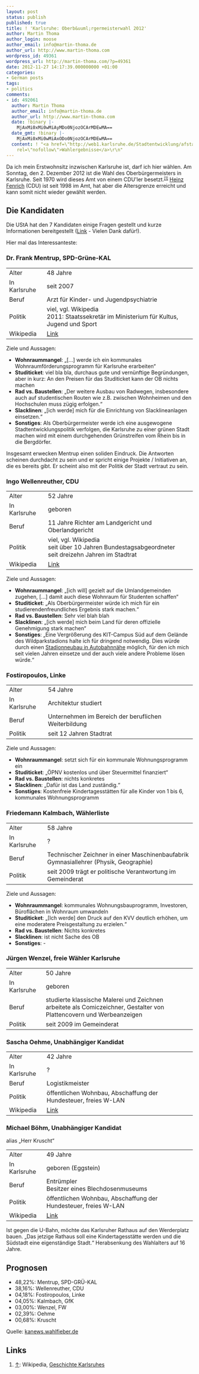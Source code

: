 ```yaml
---
layout: post
status: publish
published: true
title: ! 'Karlsruhe: Oberb&uuml;rgermeisterwahl 2012'
author: Martin Thoma
author_login: moose
author_email: info@martin-thoma.de
author_url: http://www.martin-thoma.com
wordpress_id: 49361
wordpress_url: http://martin-thoma.com/?p=49361
date: 2012-11-27 14:17:39.000000000 +01:00
categories:
- German posts
tags:
- politics
comments:
- id: 492061
  author: Martin Thoma
  author_email: info@martin-thoma.de
  author_url: http://www.martin-thoma.com
  date: !binary |-
    MjAxMi0xMi0wMiAyMDo0NjozOCArMDEwMA==
  date_gmt: !binary |-
    MjAxMi0xMi0wMiAxODo0NjozOCArMDEwMA==
  content: ! "<a href=\"http://web1.karlsruhe.de/Stadtentwicklung/afsta/Wahlen/Wahlabend-Netmodul/2012-ob/Ergebnisse/2012-ob-gesamt.php\"
    rel=\"nofollow\">Wahlergebnisse</a>\r\n"
---
```

Da ich mein Erstwohnsitz inzwischen Karlsruhe ist, darf ich hier w&auml;hlen. Am Sonntag, den 2. Dezember 2012 ist die Wahl des Oberb&uuml;rgermeisters in Karlsruhe. Seit 1970 wird dieses Amt von einem CDU'ler besetzt.<small><sup><a href="#ref1" name="anchor1">[1]</a></sup></small> <a href="http://de.wikipedia.org/wiki/Heinz_Fenrich">Heinz Fenrich</a> (CDU) ist seit 1998 im Amt, hat aber die Altersgrenze erreicht und kann somit nicht wieder gew&auml;hlt werden.

<h2>Die Kandidaten</h2>
Die UStA hat den 7 Kandidaten einige Fragen gestellt und kurze Informationen bereitgestellt (<a href="http://www.usta.de/wiki/buergermeisterwahl2012">Link</a> - Vielen Dank daf&uuml;r!). 

Hier mal das Interessanteste:

<h3>Dr. Frank Mentrup, SPD-Gr&uuml;ne-KAL</h3>
<table class="wikitable">
  <tr><td>Alter</td><td>48 Jahre</td></tr>
  <tr><td>In Karlsruhe</td><td>seit 2007</td></tr>
  <tr><td>Beruf</td><td>Arzt f&uuml;r Kinder- und Jugendpsychiatrie</td></tr>
  <tr><td>Politik</td><td>viel, vgl. Wikipedia<br/>2011: Staatssekret&auml;r im Ministerium f&uuml;r Kultus, Jugend und Sport</td></tr>
  <tr><td>Wikipedia</td><td><a href="http://de.wikipedia.org/wiki/Frank_Mentrup">Link</a></td></tr>
</table>

Ziele und Aussagen:
<ul>
  <li><strong>Wohnraummangel</strong>: &bdquo;[...] werde ich ein kommunales Wohnraumf&ouml;rderungsprogramm f&uuml;r Karlsruhe erarbeiten&ldquo;</li>
  <li><strong>Studiticket</strong>: viel bla bla, durchaus gute und vern&uuml;nftige Begr&uuml;ndungen, aber in kurz: An den Preisen f&uuml;r das Studiticket kann der OB nichts machen</li>
  <li><strong>Rad vs. Baustellen</strong>: &bdquo;Der weitere Ausbau von Radwegen, insbesondere auch auf studentischen Routen wie z.B. zwischen Wohnheimen und den Hochschulen muss z&uuml;gig erfolgen.&ldquo;</li>
  <li><strong>Slacklinen</strong>: &bdquo;[ich werde] mich f&uuml;r die Einrichtung von Slacklineanlagen einsetzen.&ldquo;</li>
  <li><strong>Sonstiges</strong>: Als Oberb&uuml;rgermeister werde ich eine ausgewogene Stadtentwicklungspolitik verfolgen, die Karlsruhe zu einer gr&uuml;nen Stadt machen wird mit einem durchgehenden Gr&uuml;nstreifen vom Rhein bis in die Bergd&ouml;rfer.</li>
</ul>

Insgesamt erwecken Mentrup einen soliden Eindruck. Die Antworten scheinen durchdacht zu sein und er spricht einige Projekte / Initiativen an, die es bereits gibt. Er scheint also mit der Politik der Stadt vertraut zu sein.

<h3>Ingo Wellenreuther, CDU</h3>
<table class="wikitable">
  <tr><td>Alter</td><td>52 Jahre</td></tr>
  <tr><td>In Karlsruhe</td><td>geboren</td></tr>
  <tr><td>Beruf</td><td>11 Jahre Richter am Landgericht und Oberlandgericht</td></tr>
  <tr><td>Politik</td><td>viel, vgl. Wikipedia<br/>seit &uuml;ber 10 Jahren Bundestagsabgeordneter<br/>seit dreizehn Jahren im Stadtrat</td></tr>
  <tr><td>Wikipedia</td><td><a href="http://de.wikipedia.org/wiki/Ingo_Wellenreuther">Link</a></td></tr>
</table>

Ziele und Aussagen:
<ul>
  <li><strong>Wohnraummangel</strong>: &bdquo;[ich will] gezielt auf die Umlandgemeinden zugehen, [...] damit auch diese Wohnraum f&uuml;r Studenten schaffen&ldquo;</li>
  <li><strong>Studiticket</strong>: &bdquo;Als Oberb&uuml;rgermeister w&uuml;rde ich mich f&uuml;r ein studierendenfreundliches Ergebnis stark machen.&ldquo;</li>
  <li><strong>Rad vs. Baustellen</strong>: Sehr viel blah blah</li>
  <li><strong>Slacklinen</strong>: &bdquo;[ich werde] mich beim Land f&uuml;r deren offizielle Genehmigung stark machen&ldquo;</li>
  <li><strong>Sonstiges</strong>: &bdquo;Eine Vergr&ouml;&szlig;erung des KIT-Campus S&uuml;d auf dem Gel&auml;nde des Wildparkstadions halte ich f&uuml;r dringend notwendig. Dies w&uuml;rde durch einen <u>Stadionneubau in Autobahnn&auml;he</u> m&ouml;glich, f&uuml;r den ich mich seit vielen Jahren einsetze und der auch viele andere Probleme l&ouml;sen w&uuml;rde.&ldquo;</li>
</ul>

<h3>Fostiropoulos, Linke</h3>
<table class="wikitable">
  <tr><td>Alter</td><td>54 Jahre</td></tr>
  <tr><td>In Karlsruhe</td><td>Architektur studiert</td></tr>
  <tr><td>Beruf</td><td>Unternehmen im Bereich der beruflichen Weiterbildung</td></tr>
  <tr><td>Politik</td><td>seit 12 Jahren Stadtrat</td></tr>
</table>

Ziele und Aussagen:
<ul>
  <li><strong>Wohnraummangel</strong>: setzt sich f&uuml;r ein kommunale Wohnungsprogramm ein</li>
  <li><strong>Studiticket</strong>: &bdquo;&Ouml;PNV kostenlos und &uuml;ber Steuermittel finanziert&ldquo;</li>
  <li><strong>Rad vs. Baustellen</strong>: nichts konkretes</li>
  <li><strong>Slacklinen</strong>: &bdquo;Daf&uuml;r ist das Land zust&auml;ndig.&ldquo;</li>
  <li><strong>Sonstiges</strong>: Kostenfreie Kindertagesst&auml;tten f&uuml;r alle Kinder von 1 bis 6, kommunales Wohnungsprogramm</li>
</ul>

<h3>Friedemann Kalmbach, W&auml;hlerliste</h3>
<table class="wikitable">
  <tr><td>Alter</td><td>58 Jahre</td></tr>
  <tr><td>In Karlsruhe</td><td>?</td></tr>
  <tr><td>Beruf</td><td>Technischer Zeichner in einer Maschinenbaufabrik<br/>Gymnasiallehrer (Physik, Geographie)</td></tr>
  <tr><td>Politik</td><td>seit 2009 tr&auml;gt er politische Verantwortung im Gemeinderat</td></tr>
</table>

Ziele und Aussagen:
<ul>
  <li><strong>Wohnraummangel</strong>: kommunales Wohnungsbauprogramm, Investoren, B&uuml;rofl&auml;chen in Wohnraum umwandeln</li>
  <li><strong>Studiticket</strong>: &bdquo;[Ich werde] den Druck auf den KVV deutlich erh&ouml;hen, um eine moderatere Preisgestaltung zu erzielen.&ldquo;</li>
  <li><strong>Rad vs. Baustellen</strong>: Nichts konkretes</li>
  <li><strong>Slacklinen</strong>: ist nicht Sache des OB</li>
  <li><strong>Sonstiges</strong>: -</li>
</ul>

<h3>J&uuml;rgen Wenzel, freie W&auml;hler Karlsruhe</h3>
<table class="wikitable">
  <tr><td>Alter</td><td>50 Jahre</td></tr>
  <tr><td>In Karlsruhe</td><td>geboren</td></tr>
  <tr><td>Beruf</td><td>studierte klassische Malerei und Zeichnen<br/>arbeitete als Comiczeichner, Gestalter von Plattencovern und Werbeanzeigen</td></tr>
  <tr><td>Politik</td><td>seit 2009 im Gemeinderat</td></tr>
</table>

<h3>Sascha Oehme, Unabh&auml;ngiger Kandidat</h3>
<table class="wikitable">
  <tr><td>Alter</td><td>42 Jahre</td></tr>
  <tr><td>In Karlsruhe</td><td>?</td></tr>
  <tr><td>Beruf</td><td>Logistikmeister</td></tr>
  <tr><td>Politik</td><td>&ouml;ffentlichen Wohnbau, Abschaffung der Hundesteuer, freies W-LAN</td></tr>
  <tr><td>Wikipedia</td><td><a href="http://de.wikipedia.org/wiki/Ingo_Wellenreuther">Link</a></td></tr>
</table>

<h3>Michael B&ouml;hm, Unabh&auml;ngiger Kandidat</h3>
alias &bdquo;Herr Kruscht&ldquo;
<table class="wikitable">
  <tr><td>Alter</td><td>49 Jahre</td></tr>
  <tr><td>In Karlsruhe</td><td>geboren (Eggstein)</td></tr>
  <tr><td>Beruf</td><td>Entr&uuml;mpler<br/>Besitzer eines Blechdosenmuseums</td></tr>
  <tr><td>Politik</td><td>&ouml;ffentlichen Wohnbau, Abschaffung der Hundesteuer, freies W-LAN</td></tr>
  <tr><td>Wikipedia</td><td><a href="http://de.wikipedia.org/wiki/Ingo_Wellenreuther">Link</a></td></tr>
</table>

Ist gegen die U-Bahn, m&ouml;chte das Karlsruher Rathaus auf den Werderplatz bauen. 
&bdquo;Das jetzige Rathaus soll eine Kindertagesst&auml;tte werden und die S&uuml;dstadt eine eigenst&auml;ndige Stadt.&ldquo;
Herabsenkung des Wahlalters auf 16 Jahre.

<h2>Prognosen</h2>
<ul>
  <li>48,22%: Mentrup, SPD-GR&Uuml;-KAL</li>
  <li>38,16%: Wellenreuther, CDU</li>
  <li>04,18%: Fostiropoulos, Linke</li>
  <li>04,05%: Kalmbach, GfK</li>
  <li>03,00%: Wenzel, FW</li>
  <li>02,39%: Oehme</li>
  <li>00,68%: Kruscht</li>
</ul>
Quelle: <a href="http://ka-news.wahlfieber.de/de_du/markt/D-2012-KA-BM1--oberburgermeisterwahlen-in-karlsruhe-2012/">kanews.wahlfieber.de</a>

<h2>Links</h2>
<ol>
  <li><a name="ref1" href="#anchor1">&uarr;</a>: Wikipedia, <a href="http://de.wikipedia.org/wiki/Geschichte_Karlsruhes#.28Ober-.29B.C3.BCrgermeister">Geschichte Karlsruhes</a></li>
</ol>
